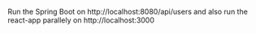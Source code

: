 Run the Spring Boot on http://localhost:8080/api/users and also run the react-app parallely on http://localhost:3000
